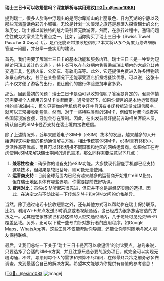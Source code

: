 **瑞士三日卡可以收短信吗？深度解析与实用建议[[TG💪+ @esim1088](https://t.me/s/esim1088)]**

提到瑞士，很多人脑海中浮现出的是阿尔卑斯山的壮丽景色、日内瓦湖的宁静以及那些充满童话色彩的小城镇。无论是计划一次浪漫之旅还是想深入探索瑞士的文化和历史，瑞士都以其独特的魅力吸引着无数游客。然而，在旅行过程中，通讯问题往往成为大家关注的重点之一。比如，当你购买了瑞士三日卡（Swiss Travel Pass for 3 Days）后，是否还能正常接收短信呢？本文将从多个角度为您详细解答这一问题，并分享一些实用的建议。

首先，我们需要了解瑞士三日卡的基本功能和服务内容。瑞士三日卡是一种专为短期访问瑞士设计的交通卡，持卡者可以在有效期内免费乘坐瑞士境内的大部分公共交通工具，包括火车、公交车、有轨电车等。此外，它还提供免费进入许多博物馆和景点的特权，甚至在某些情况下还能享受酒店折扣或餐饮优惠。可以说，这张卡片不仅方便了游客的出行，更让他们的旅行体验更加丰富多彩。

那么，回到最初的问题：瑞士三日卡是否可以收短信呢？答案是肯定的，但具体情况需要视个人使用的SIM卡类型而定。通常情况下，如果你使用的是本地运营商提供的普通SIM卡，那么只要你的手机信号良好并且没有关闭数据流量或短信服务，就可以正常接收到短信。然而，对于一些特殊类型的SIM卡，例如预付费卡或者某些国际漫游套餐，可能会存在限制。因此，在出发前最好提前咨询相关客服人员，确认自己的SIM卡是否支持在瑞士境内接收短信。

除了上述情况外，近年来随着电子SIM卡（eSIM）技术的发展，越来越多的人开始选择这种新型的移动通信解决方案。相比传统实体SIM卡，eSIM具有体积小、灵活性高等优点，而且可以轻松切换不同国家和地区的网络运营商。如果你正在考虑使用eSIM来解决瑞士期间的通讯需求，那么同样需要注意以下几点：

1. **兼容性检查**：确保你的设备支持eSIM功能。大多数现代智能手机都已经支持这项技术，但如果是较旧型号，则可能无法使用。
2. **运营商支持**：目前全球范围内已经有越来越多的运营商开始推广eSIM业务，但在瑞士地区具体有哪些选项，你需要提前做好功课。
3. **费用对比**：虽然eSIM听起来很先进，但它并不总是最经济实惠的选择。因此，在决定之前不妨比较一下传统SIM卡和eSIM之间的价格差异。

当然，除了通过电话卡接收短信之外，还有其他方式可以帮助你在瑞士保持联系。比如，利用Wi-Fi热点发送即时消息或者视频通话，这已经成为很多旅客首选的方法之一。尤其是在像苏黎世机场这样的大型交通枢纽内，几乎随处可见免费Wi-Fi覆盖区域。另外，还可以下载一些专门针对旅行者的应用程序，如Google Maps、WhatsApp等，这些工具不仅能帮助你导航，还能让你随时随地与家人朋友保持联络。

最后，让我们总结一下关于“瑞士三日卡是否可以收短信”的讨论要点。总的来说，只要选择了合适的SIM卡方案，并且注意开通必要的服务项目，就完全可以实现无缝沟通。不过，考虑到每个人的需求和预算不尽相同，在做最终决策之前务必多做调查，找到最适合自己的解决方案。希望本文能够为你提供有价值的参考信息！

[[TG💪+ @esim1088](https://t.me/s/esim1088) ![Image](https://i.postimg.cc/4NQfJmqS/Snipaste-2025-05-13-00-14-12.png)]